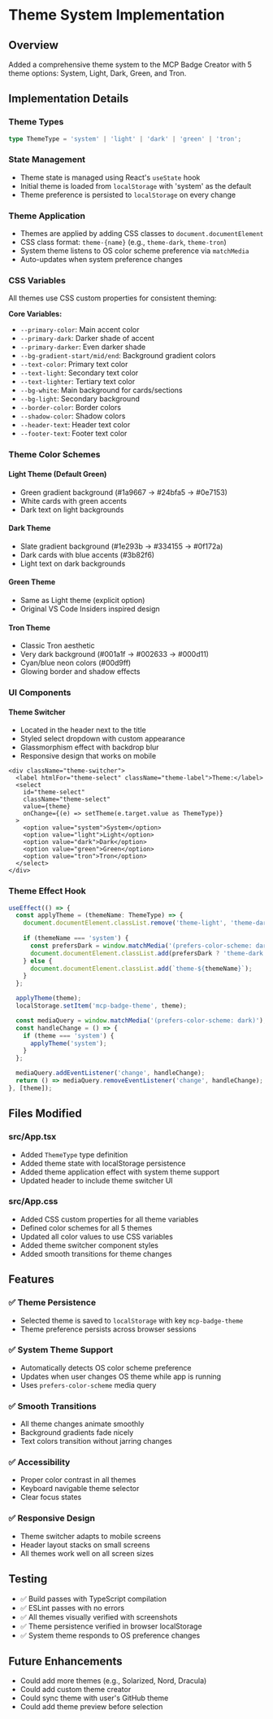# Theme System Implementation

## Overview
Added a comprehensive theme system to the MCP Badge Creator with 5 theme options: System, Light, Dark, Green, and Tron.

## Implementation Details

### Theme Types
```typescript
type ThemeType = 'system' | 'light' | 'dark' | 'green' | 'tron';
```

### State Management
- Theme state is managed using React's `useState` hook
- Initial theme is loaded from `localStorage` with 'system' as the default
- Theme preference is persisted to `localStorage` on every change

### Theme Application
- Themes are applied by adding CSS classes to `document.documentElement`
- CSS class format: `theme-{name}` (e.g., `theme-dark`, `theme-tron`)
- System theme listens to OS color scheme preference via `matchMedia`
- Auto-updates when system preference changes

### CSS Variables
All themes use CSS custom properties for consistent theming:

**Core Variables:**
- `--primary-color`: Main accent color
- `--primary-dark`: Darker shade of accent
- `--primary-darker`: Even darker shade
- `--bg-gradient-start/mid/end`: Background gradient colors
- `--text-color`: Primary text color
- `--text-light`: Secondary text color
- `--text-lighter`: Tertiary text color
- `--bg-white`: Main background for cards/sections
- `--bg-light`: Secondary background
- `--border-color`: Border colors
- `--shadow-color`: Shadow colors
- `--header-text`: Header text color
- `--footer-text`: Footer text color

### Theme Color Schemes

#### Light Theme (Default Green)
- Green gradient background (#1a9667 → #24bfa5 → #0e7153)
- White cards with green accents
- Dark text on light backgrounds

#### Dark Theme
- Slate gradient background (#1e293b → #334155 → #0f172a)
- Dark cards with blue accents (#3b82f6)
- Light text on dark backgrounds

#### Green Theme
- Same as Light theme (explicit option)
- Original VS Code Insiders inspired design

#### Tron Theme
- Classic Tron aesthetic
- Very dark background (#001a1f → #002633 → #000d11)
- Cyan/blue neon colors (#00d9ff)
- Glowing border and shadow effects

### UI Components

#### Theme Switcher
- Located in the header next to the title
- Styled select dropdown with custom appearance
- Glassmorphism effect with backdrop blur
- Responsive design that works on mobile

```tsx
<div className="theme-switcher">
  <label htmlFor="theme-select" className="theme-label">Theme:</label>
  <select 
    id="theme-select"
    className="theme-select"
    value={theme}
    onChange={(e) => setTheme(e.target.value as ThemeType)}
  >
    <option value="system">System</option>
    <option value="light">Light</option>
    <option value="dark">Dark</option>
    <option value="green">Green</option>
    <option value="tron">Tron</option>
  </select>
</div>
```

### Theme Effect Hook
```typescript
useEffect(() => {
  const applyTheme = (themeName: ThemeType) => {
    document.documentElement.classList.remove('theme-light', 'theme-dark', 'theme-green', 'theme-tron');
    
    if (themeName === 'system') {
      const prefersDark = window.matchMedia('(prefers-color-scheme: dark)').matches;
      document.documentElement.classList.add(prefersDark ? 'theme-dark' : 'theme-light');
    } else {
      document.documentElement.classList.add(`theme-${themeName}`);
    }
  };

  applyTheme(theme);
  localStorage.setItem('mcp-badge-theme', theme);

  const mediaQuery = window.matchMedia('(prefers-color-scheme: dark)');
  const handleChange = () => {
    if (theme === 'system') {
      applyTheme('system');
    }
  };

  mediaQuery.addEventListener('change', handleChange);
  return () => mediaQuery.removeEventListener('change', handleChange);
}, [theme]);
```

## Files Modified

### src/App.tsx
- Added `ThemeType` type definition
- Added theme state with localStorage persistence
- Added theme application effect with system theme support
- Updated header to include theme switcher UI

### src/App.css
- Added CSS custom properties for all theme variables
- Defined color schemes for all 5 themes
- Updated all color values to use CSS variables
- Added theme switcher component styles
- Added smooth transitions for theme changes

## Features

### ✅ Theme Persistence
- Selected theme is saved to `localStorage` with key `mcp-badge-theme`
- Theme preference persists across browser sessions

### ✅ System Theme Support
- Automatically detects OS color scheme preference
- Updates when user changes OS theme while app is running
- Uses `prefers-color-scheme` media query

### ✅ Smooth Transitions
- All theme changes animate smoothly
- Background gradients fade nicely
- Text colors transition without jarring changes

### ✅ Accessibility
- Proper color contrast in all themes
- Keyboard navigable theme selector
- Clear focus states

### ✅ Responsive Design
- Theme switcher adapts to mobile screens
- Header layout stacks on small screens
- All themes work well on all screen sizes

## Testing
- ✅ Build passes with TypeScript compilation
- ✅ ESLint passes with no errors
- ✅ All themes visually verified with screenshots
- ✅ Theme persistence verified in browser localStorage
- ✅ System theme responds to OS preference changes

## Future Enhancements
- Could add more themes (e.g., Solarized, Nord, Dracula)
- Could add custom theme creator
- Could sync theme with user's GitHub theme
- Could add theme preview before selection
